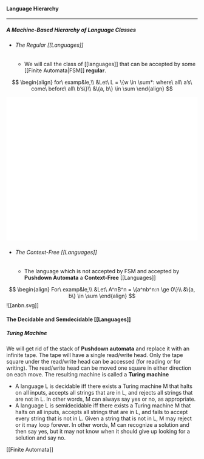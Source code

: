 #### Language Hierarchy
---
##### A Machine-Based Hierarchy of Language Classes

- ###### The Regular [[Languages]]

	- We will call the class of [[languages]] that can be accepted by some [[Finite Automata|FSM]] **regular**.

$$
\begin{align}
for\ examp&le,\\
&Let\ L = \{w \in \sum*: where\ all\ a’s\ come\ before\ all\ b’s\}\\
&\{a, b\} \in \sum
\end{align}
$$

![Image](abeforeb.svg)

- ###### The Context-Free [[Languages]]
	- The language which is not accepted by FSM and accepted by **Pushdown Automata** a **Context-Free** [[Languages]]

$$
\begin{align}
For\ examp&le,\\
&Let\ A^nB^n = \{a^nb^n:n \ge 0\}\\
&\{a, b\} \in \sum
\end{align}
$$
![[anbn.svg]]
#### The Decidable and Semdecidable [[Languages]]
##### Turing Machine
We will get rid of the stack of **Pushdown automata** and replace it with an infinite tape. The tape will have a single read/write head. Only the tape square under the read/write head can be accessed (for reading or for writing). The read/write head can be moved one square in either direction on each move. The resulting machine is called a **Turing machine**

 - A language L is decidable iff there exists a Turing machine M that halts on all inputs, accepts all strings that are in L, and rejects all strings that are not in L. In other words, M can always say yes or no, as appropriate.
 - A language L is semidecidable iff there exists a Turing machine M that halts on all inputs, accepts all strings that are in L, and fails to accept every string that is not in L. Given a string that is not in L, M may reject or it may loop forever. In other words, M can recognize a solution and then say yes, but it may not know when it should give up looking for a solution and say no.



[[Finite Automata]]